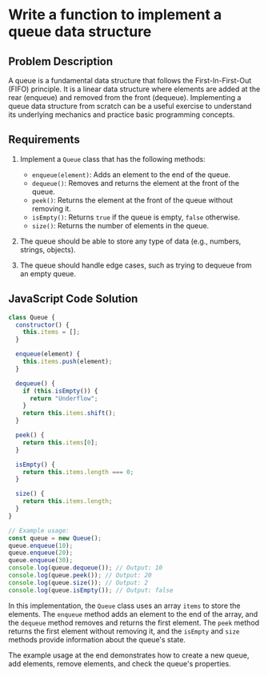 # Write a function to implement a queue data structure

## Problem Description

A queue is a fundamental data structure that follows the First-In-First-Out (FIFO) principle. It is a linear data structure where elements are added at the rear (enqueue) and removed from the front (dequeue). Implementing a queue data structure from scratch can be a useful exercise to understand its underlying mechanics and practice basic programming concepts.

## Requirements

1. Implement a `Queue` class that has the following methods:
   - `enqueue(element)`: Adds an element to the end of the queue.
   - `dequeue()`: Removes and returns the element at the front of the queue.
   - `peek()`: Returns the element at the front of the queue without removing it.
   - `isEmpty()`: Returns `true` if the queue is empty, `false` otherwise.
   - `size()`: Returns the number of elements in the queue.

2. The queue should be able to store any type of data (e.g., numbers, strings, objects).

3. The queue should handle edge cases, such as trying to dequeue from an empty queue.

## JavaScript Code Solution

```javascript
class Queue {
  constructor() {
    this.items = [];
  }

  enqueue(element) {
    this.items.push(element);
  }

  dequeue() {
    if (this.isEmpty()) {
      return "Underflow";
    }
    return this.items.shift();
  }

  peek() {
    return this.items[0];
  }

  isEmpty() {
    return this.items.length === 0;
  }

  size() {
    return this.items.length;
  }
}

// Example usage:
const queue = new Queue();
queue.enqueue(10);
queue.enqueue(20);
queue.enqueue(30);
console.log(queue.dequeue()); // Output: 10
console.log(queue.peek()); // Output: 20
console.log(queue.size()); // Output: 2
console.log(queue.isEmpty()); // Output: false
```

In this implementation, the `Queue` class uses an array `items` to store the elements. The `enqueue` method adds an element to the end of the array, and the `dequeue` method removes and returns the first element. The `peek` method returns the first element without removing it, and the `isEmpty` and `size` methods provide information about the queue's state.

The example usage at the end demonstrates how to create a new queue, add elements, remove elements, and check the queue's properties.